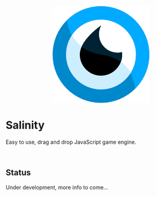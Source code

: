 <div align="center">
<img src="./files/logo/salinity256.png" alt="Salinity"/>
</div>

# Salinity

Easy to use, drag and drop JavaScript game engine.

<br />

## Status

Under development, more info to come...

<br />
